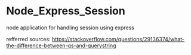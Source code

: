 # Node_Express_Session

node application for handling session using express

refferred sources: 
https://stackoverflow.com/questions/29136374/what-the-difference-between-qs-and-querystring
